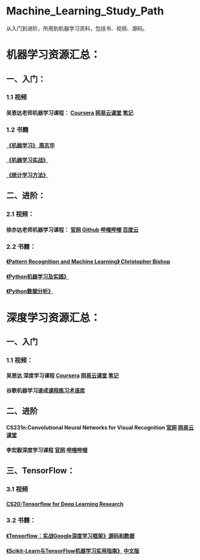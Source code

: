 # Machine_Learning_Study_Path
从入门到进阶，所用到机器学习资料，包括书、视频、源码。

# 机器学习资源汇总：

## 一、入门：
### 1.1 视频
#### 吴恩达老师机器学习课程： [Coursera](https://www.coursera.org/learn/machine-learning)  [网易云课堂](http://study.163.com/course/introduction/1004570029.htm?courseId=1004570029)  [笔记](https://github.com/linxid/Machine_Learning_Study_Path/tree/master/%E7%AC%94%E8%AE%B0/%E5%90%B4%E6%81%A9%E8%BE%BE%E6%9C%BA%E5%99%A8%E5%AD%A6%E4%B9%A0%E7%AC%94%E8%AE%B0)  

### 1.2 书籍
#### [《机器学习》 周志华](https://book.douban.com/subject/26708119/)  
#### [《机器学习实战》](https://book.douban.com/subject/24703171/)  
#### [《统计学习方法》](https://book.douban.com/subject/10590856/)

## 二、进阶：

### 2.1 视频：

#### 徐亦达老师机器学习课程： [官网](https://www.uts.edu.au/staff/yida.xu)   [Github](https://github.com/roboticcam/machine-learning-notes)  [哔哩哔哩](https://www.bilibili.com/video/av12802062?p=2)  [百度云](https://pan.baidu.com/s/1PW0vuhHgMg3xAWRSoHoXbw#list/path=%2F)

### 2.2 书籍：
#### [《Pattern Recognition and Machine Learning》 Christopher Bishop](https://book.douban.com/subject/2061116/)
#### [《Python机器学习及实践》](https://book.douban.com/subject/26886337/)  
#### [《Python数据分析》](https://book.douban.com/subject/26274624/)  

# 深度学习资源汇总：
## 一、入门
### 1.1 视频：
#### 吴恩达 深度学习课程 [Coursera](https://www.coursera.org/specializations/deep-learning)   [网易云课堂](http://mooc.study.163.com/smartSpec/detail/1001319001.htm) [笔记](http://www.ai-start.com/dl2017/)
#### 谷歌机器学习速成[课程](https://developers.google.cn/machine-learning/crash-course/prereqs-and-prework)[练习](https://developers.google.cn/machine-learning/crash-course/exercises)[术语库](https://developers.google.cn/machine-learning/crash-course/glossary)

## 二、进阶
#### CS231n:Convolutional Neural Networks for Visual Recognition [官网](http://cs231n.stanford.edu/)  [网易云课堂](http://study.163.com/course/introduction/1003223001.hm)
#### 李宏毅深度学习课程 [官网](http://speech.ee.ntu.edu.tw/~tlkagk/courses.html) [哔哩哔哩](https://www.bilibili.com/video/av9770302/)

## 三、TensorFlow：

### 3.1 视频
#### [CS20:Tensorflow for Deep Learning Research](https://web.stanford.edu/class/cs20si/)

### 3.2 书籍：
#### [《Tensorflow：实战Google深度学习框架》](https://book.douban.com/subject/26976457/)[源码和数据](https://github.com/caicloud/tensorflow-tutorial)
#### [《Scikit-Learn与TensorFlow机器学习实用指南》](http://item.jd.com/12241590.html) [中文版](https://github.com/apachecn/hands_on_Ml_with_Sklearn_and_TF)

